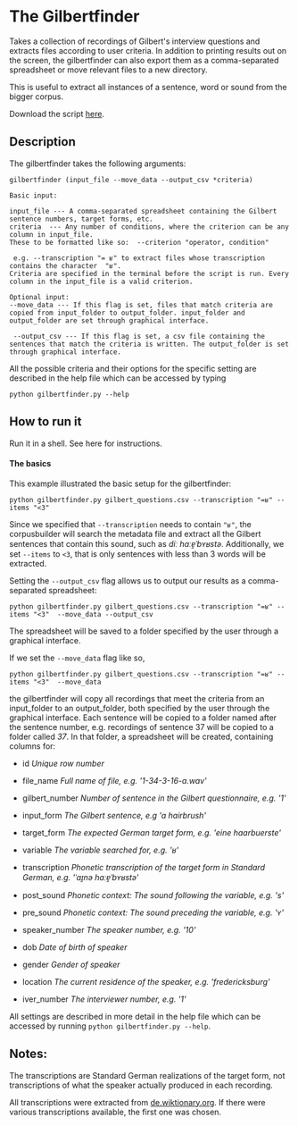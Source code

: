 # The Gilbertfinder
Takes a collection of recordings of Gilbert's interview questions and extracts files according to user criteria. In addition to printing results out on the screen, the gilbertfinder can also export them as a comma-separated spreadsheet or move relevant files to a new directory. 

This is useful to extract all instances of a sentence, word or sound from the bigger corpus. 

Download the script [here](https://raw.githubusercontent.com/patrickschu/tgdp/master/summer16/gilberttools/gilbertfinder_original.py).

## Description
The gilbertfinder takes the following arguments:

    gilbertfinder (input_file --move_data --output_csv *criteria)
    
    Basic input:
    
    input_file --- A comma-separated spreadsheet containing the Gilbert sentence numbers, target forms, etc.
    criteria  --- Any number of conditions, where the criterion can be any column in input_file.
    These to be formatted like so:  --criterion "operator, condition"
    
     e.g. --transcription "= ʁ" to extract files whose transcription contains the character  "ʁ".
    Criteria are specified in the terminal before the script is run. Every column in the input_file is a valid criterion. 
        
    Optional input:
    --move_data --- If this flag is set, files that match criteria are copied from input_folder to output_folder. input_folder and output_folder are set through graphical interface.
    
     --output_csv --- If this flag is set, a csv file containing the sentences that match the criteria is written. The output_folder is set through graphical interface.
    

All the possible criteria and their options for the specific setting are described in the help file which can be accessed by typing

    python gilbertfinder.py --help
    

## How to run it
Run it in a shell. See here for instructions. 

#### The basics 

This example illustrated the basic setup for the gilbertfinder: 

    python gilbertfinder.py gilbert_questions.csv --transcription "=ʁ" --items "<3"

Since we specified that `--transcription` needs to contain `"ʁ"`, the corpusbuilder will search the metadata file and extract all the Gilbert sentences that contain this sound, such as *diː haːɐ̯ˈbʏʁstə*. Additionally, we set `--items` to `<3`, that is only sentences with less than 3 words will be extracted. 

Setting the `--output_csv` flag allows us to output our results as a comma-separated spreadsheet: 

    python gilbertfinder.py gilbert_questions.csv --transcription "=ʁ" --items "<3"  --move_data --output_csv

The spreadsheet will be saved to a folder specified by the user through a graphical interface. 

If we  set the `--move_data` flag like so,

    python gilbertfinder.py gilbert_questions.csv --transcription "=ʁ" --items "<3"  --move_data

the gilbertfinder will copy all recordings that meet the criteria from an input_folder to an output_folder, both specified by the user through the graphical interface. Each sentence will be copied to a folder named after the sentence number, e.g. recordings of sentence 37 will be copied to a folder called *37*. In that folder, a spreadsheet will be created, containing 
columns for:

 - id 	*Unique row number*

 - file_name 	*Full name of file, e.g. '1-34-3-16-a.wav'*

 - gilbert_number 	*Number of sentence in the Gilbert questionnaire, e.g. '1'*

 - input_form 	*The Gilbert sentence, e.g 'a hairbrush'*
 
 - target_form 	*The expected German target form, e.g. 'eine haarbuerste'*

 - variable 	*The variable searched for, e.g. 'ʁ'*
  
 - transcription 	*Phonetic transcription of the target form in Standard German, e.g. 'ˈaɪ̯nə haːɐ̯ˈbʏʁstə'*
 
 - post_sound 	*Phonetic context: The sound following the variable, e.g. 's'*
 
 - pre_sound 	*Phonetic context: The sound preceding the variable, e.g. 'ʏ'*

 - speaker_number 	*The speaker number, e.g. '10'*

 - dob 	*Date of birth of speaker*
 
 - gender 	*Gender of speaker*
 
 - location 	*The current residence of the speaker, e.g. 'fredericksburg'*

 - iver_number 	*The interviewer number, e.g. '1'*
 

    
All settings are described in more detail in the help file which can be accessed by running `python gilbertfinder.py --help`.

## Notes:

The transcriptions are Standard German realizations of the target form, not transcriptions of what the speaker actually produced in each recording. 


All transcriptions were extracted from [de.wiktionary.org](de.wiktionary.org). If there were various transcriptions available, the first one was chosen. 


